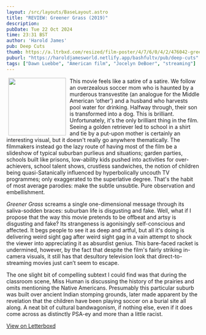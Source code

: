 ```yaml
---
layout: /src/layouts/BaseLayout.astro
title: "REVIEW: Greener Grass (2019)"
description: 
pubDate: Tue 22 Oct 2024
time: 23:31 BST
author: 'Harold James'
pub: Deep Cuts
thumb: https://a.ltrbxd.com/resized/film-poster/4/7/6/0/4/2/476042-greener-grass-0-2000-0-3000-crop.jpg?v=091c96de4b
puburl: "https://haroldjamesworld.netlify.app/bashfultv/pub/deep-cuts"
tags: ["Dawn Luebbe", "American film", "Jocelyn DeBoer", "streaming"]
---
```

<img src="https://a.ltrbxd.com/resized/film-poster/4/7/6/0/4/2/476042-greener-grass-0-2000-0-3000-crop.jpg?v=091c96de4b" style="width:150px;height:auto;float:left;padding-right:10px;padding-left:5px;">

This movie feels like a satire of a satire. We follow an overzealous soccer mom who is haunted by a murderous transvestite (an analogue for the Middle American ‘other’) and a husband who harvests pool water for drinking. Halfway through, their son is transformed into a dog. This is brilliant. Unfortunately, it's the only brilliant thing in the film. Seeing a golden retriever led to school in a shirt and tie by a put-upon mother is certainly an interesting visual, but it doesn't really go anywhere thematically. The filmmakers instead go the lazy route of having most of the film be a slideshow of typical suburban purlieus and situations; garden parties, schools built like prisons, low-ability kids pushed into activities for over-achievers, school talent shows, crustless sandwiches, the notion of children being quasi-Satanically influenced by hyperbolically uncouth TV programmes; only exaggerated to the superlative degree. That's the habit of most average parodies: make the subtle unsubtle. Pure observation and embellishment. 

<i>Greener Grass</i> screams a single one-dimensional message through its saliva-sodden braces: suburban life is disgusting and fake. Well, what if I propose that the way this movie pretends to be offbeat and artsy is disgusting and fake? Its strangeness is agonisingly self-conscious and affected. It begs people to see it as deep and artful, but all it's doing is delivering weird sight gag after weird sight gag in a vain attempt to shock the viewer into appreciating it as absurdist genius. This bare-faced racket is undermined, however, by the fact that despite the film's fairly striking in-camera visuals, it still has that desultory television look that direct-to-streaming movies just can’t seem to escape. 

The one slight bit of compelling subtext I could find was that during the classroom scene, Miss Human is discussing the history of the prairies and omits mentioning the Native Americans. Presumably this particular suburb was built over ancient Indian stomping grounds, later made apparent by the revelation that the children have been playing soccer on a burial site all along. A neat bit of cultural bandwagonism, if nothing else, even if it does come across as distinctly PSA-ey and more than a little racist. 

<a href="https://letterboxd.com/for_you_bruce/film/greener-grass-2019" target="_blank" rel="noopener noreferrer">View on Letterboxd</a>